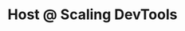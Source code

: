---
draft: false
name: "Jack Bridger"
title: "Host @ Scaling DevTools"
quote: "An essential community for anyone in devtools."
socialUrl: "https://twitter.com/jacksbridger"
companyUrl: "https://scalingdevtools.com/"
avatar: {
    src: "avatars/jack.jpg",
    alt: "Jack"
}
publishDate: "2022-11-09 15:39"
---